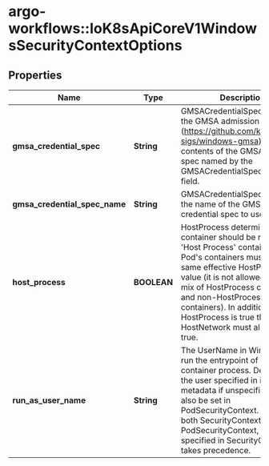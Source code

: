 # argo-workflows::IoK8sApiCoreV1WindowsSecurityContextOptions

## Properties
Name | Type | Description | Notes
------------ | ------------- | ------------- | -------------
**gmsa_credential_spec** | **String** | GMSACredentialSpec is where the GMSA admission webhook (https://github.com/kubernetes-sigs/windows-gmsa) inlines the contents of the GMSA credential spec named by the GMSACredentialSpecName field. | [optional] 
**gmsa_credential_spec_name** | **String** | GMSACredentialSpecName is the name of the GMSA credential spec to use. | [optional] 
**host_process** | **BOOLEAN** | HostProcess determines if a container should be run as a &#39;Host Process&#39; container. All of a Pod&#39;s containers must have the same effective HostProcess value (it is not allowed to have a mix of HostProcess containers and non-HostProcess containers). In addition, if HostProcess is true then HostNetwork must also be set to true. | [optional] 
**run_as_user_name** | **String** | The UserName in Windows to run the entrypoint of the container process. Defaults to the user specified in image metadata if unspecified. May also be set in PodSecurityContext. If set in both SecurityContext and PodSecurityContext, the value specified in SecurityContext takes precedence. | [optional] 


